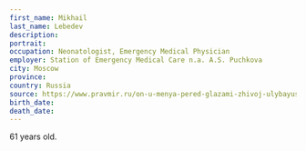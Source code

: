 ```yaml
---
first_name: Mikhail
last_name: Lebedev
description: 
portrait: 
occupation: Neonatologist, Emergency Medical Physician
employer: Station of Emergency Medical Care n.a. A.S. Puchkova
city: Moscow
province: 
country: Russia
source: https://www.pravmir.ru/on-u-menya-pered-glazami-zhivoj-ulybayushhijsya-kollegi-o-vrache-mihaile-lebedeve-kotoryj-umer-ot-covid-19/
birth_date: 
death_date: 
---
```


61 years old.